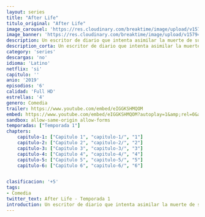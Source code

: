 ```yaml
---
layout: series
title: "After Life"
titulo_original: "After Life"
image_carousel: 'https://res.cloudinary.com/breaktime/image/upload/v1579458184/after-min_j6sn0n.jpg'
image_banner: 'https://res.cloudinary.com/breaktime/image/upload/v1579458188/image5c79bdf108cfd-min_d4rl62.jpg'
description: Un escritor de diario que intenta asimilar la muerte de su esposa adopta una personalidad arisca para alejar a cualquier persona que quiera ayudarlo.
description_corta: Un escritor de diario que intenta asimilar la muerte de su esposa adopta una personalidad arisca para alejar a cualquier persona que quiera ayudarlo.
category: 'series'
descargas: 'no'
idioma: 'Latino'
netflix: 'si'
capitulo: ''
anio: '2019'
episodios: '6'
calidad: 'Full HD'
estrellas: '4'
genero: Comedia
trailer: https://www.youtube.com/embed/eIGGKSHMQOM
embed: https://www.youtube.com/embed/eIGGKSHMQOM?autoplay=1&amp;rel=0&amp;hd=1&border=0&wmode=opaque&enablejsapi=1&modestbranding=1&controls=1&showinfo=0
sandbox: allow-same-origin allow-forms
temporadas: ["Temporada 1"]
chapters:
    capitulo-1: ["Capitulo 1", "capitulo-1/", "1"]
    capitulo-2: ["Capitulo 2", "capitulo-2/", "2"]
    capitulo-3: ["Capitulo 3", "capitulo-3/", "3"]
    capitulo-4: ["Capitulo 4", "capitulo-4/", "4"]
    capitulo-5: ["Capitulo 5", "capitulo-5/", "5"]
    capitulo-6: ["Capitulo 6", "capitulo-6/", "6"]


clasificacion: '+5'
tags:
- Comedia
twitter_text: After Life - Temporada 1
introduction: Un escritor de diario que intenta asimilar la muerte de su esposa adopta una personalidad arisca para alejar a cualquier persona que quiera ayudarlo.
---
```












